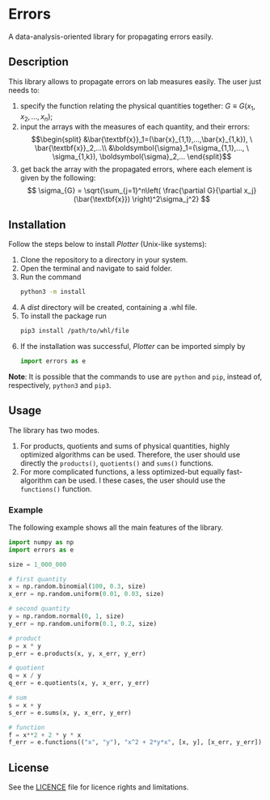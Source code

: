 # Errors

A data-analysis-oriented library for propagating errors easily.

## Description

This library allows to propagate errors on lab measures easily. The user just needs to:
1. specify the function relating the physical quantities together: $G \equiv G(x_1,x_2,...,x_n)$;
2. input the arrays with the measures of each quantity, and their errors:
    $$\begin{split}
        &\bar{\textbf{x}}_1=(\bar{x}_{1,1},...,\bar{x}_{1,k}), \ \bar{\textbf{x}}_2,...\\
        &\boldsymbol{\sigma}_1=(\sigma_{1,1},..., \ \sigma_{1,k}), \boldsymbol{\sigma}_2,...
    \end{split}$$
3. get back the array with the propagated errors, where each element is given by the following:
   $$ \sigma_{G} = \sqrt{\sum_{j=1}^n\left( \frac{\partial G}{\partial x_j}(\bar{\textbf{x}}) \right)^2\sigma_j^2} $$

## Installation

Follow the steps below to install _Plotter_ (Unix-like systems):

1. Clone the repository to a directory in your system.
2. Open the terminal and navigate to said folder.
3. Run the command
   ```bash
   python3 -m install
   ```
4. A _dist_ directory will be created, containing a .whl file.
5. To install the package run
   ```bash
   pip3 install /path/to/whl/file
   ```
6. If the installation was successful, _Plotter_ can be
   imported simply by
   ```python
   import errors as e
   ```

__Note__: It is possible that the commands to use are `python` and `pip`, instead of, respectively, `python3` and `pip3`.

## Usage

The library has two modes.
1. For products, quotients and sums of physical quantities, highly optimized algorithms can be used. Therefore, the user should use directly the `products()`, `quotients()` and `sums()` functions.
2. For more complicated functions, a less optimized-but equally fast-algorithm can be used. I these cases, the user should use the `functions()` function.

### Example

The following example shows all the main features of the library.

```python
import numpy as np
import errors as e

size = 1_000_000

# first quantity
x = np.random.binomial(100, 0.3, size)
x_err = np.random.uniform(0.01, 0.03, size)

# second quantity
y = np.random.normal(0, 1, size)
y_err = np.random.uniform(0.1, 0.2, size)

# product
p = x * y
p_err = e.products(x, y, x_err, y_err)

# quotient
q = x / y
q_err = e.quotients(x, y, x_err, y_err)

# sum
s = x + y
s_err = e.sums(x, y, x_err, y_err)

# function
f = x**2 + 2 * y * x
f_err = e.functions(("x", "y"), "x^2 + 2*y*x", [x, y], [x_err, y_err])
```

## License

See the [LICENCE](LICENCE) file for licence rights and limitations.
